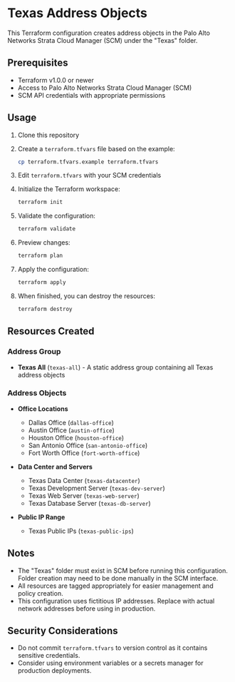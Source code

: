 # Texas Address Objects

This Terraform configuration creates address objects in the Palo Alto Networks Strata Cloud Manager (SCM) under the "Texas" folder.

## Prerequisites

- Terraform v1.0.0 or newer
- Access to Palo Alto Networks Strata Cloud Manager (SCM)
- SCM API credentials with appropriate permissions

## Usage

1. Clone this repository
2. Create a `terraform.tfvars` file based on the example:

   ```bash
   cp terraform.tfvars.example terraform.tfvars
   ```

3. Edit `terraform.tfvars` with your SCM credentials

4. Initialize the Terraform workspace:

   ```bash
   terraform init
   ```

5. Validate the configuration:

   ```bash
   terraform validate
   ```

6. Preview changes:

   ```bash
   terraform plan
   ```

7. Apply the configuration:

   ```bash
   terraform apply
   ```

8. When finished, you can destroy the resources:

   ```bash
   terraform destroy
   ```

## Resources Created

### Address Group

- **Texas All** (`texas-all`) - A static address group containing all Texas address objects

### Address Objects

- **Office Locations**
  - Dallas Office (`dallas-office`)
  - Austin Office (`austin-office`)
  - Houston Office (`houston-office`)
  - San Antonio Office (`san-antonio-office`)
  - Fort Worth Office (`fort-worth-office`)

- **Data Center and Servers**
  - Texas Data Center (`texas-datacenter`)
  - Texas Development Server (`texas-dev-server`)
  - Texas Web Server (`texas-web-server`)
  - Texas Database Server (`texas-db-server`)

- **Public IP Range**
  - Texas Public IPs (`texas-public-ips`)

## Notes

- The "Texas" folder must exist in SCM before running this configuration. Folder creation may need to be done manually in the SCM interface.
- All resources are tagged appropriately for easier management and policy creation.
- This configuration uses fictitious IP addresses. Replace with actual network addresses before using in production.

## Security Considerations

- Do not commit `terraform.tfvars` to version control as it contains sensitive credentials.
- Consider using environment variables or a secrets manager for production deployments.